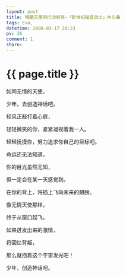 ```yaml
---
layout: post
title: 残酷天使的行动纲领-「新世纪福音战士」片头曲
tags: Eva,
datetime: 2008-03-17 20:23
pv: 26
comment: 1
share: 
---
```


{{ page.title }}
================

 <p>如同无情的天使，</p><p>少年，去创造神话吧。</p><p>轻风正敲打着心扉，</p><p>轻轻微笑的你，紧紧凝视着我一人。</p><p>轻轻抚摸你，努力追求你自己的目标吧。</p><p>命运还无法知道。</p><p>你的目光虽然无知，</p><p>但一定会在某一天感觉到。</p><p>在你的背上，将插上飞向未来的翅膀。</p><p>像无情天使那样，</p><p>终于从窗口起飞。</p><p>如果迸发出来的激情，</p><p>将回忆背叛，</p><p>那么就抱着这个宇宙发光吧！</p><p>少年，创造神话吧。</p> 

